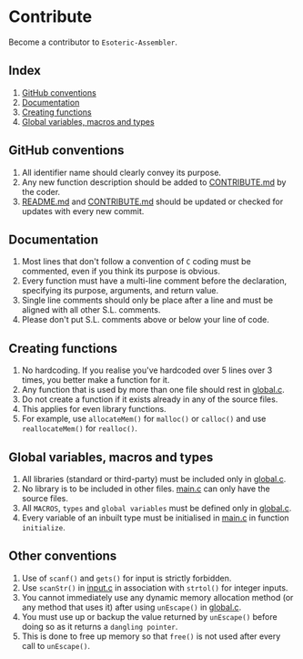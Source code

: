 # Contribute
Become a contributor to `Esoteric-Assembler`.

## Index
1. [GitHub conventions](#github-conventions)
2. [Documentation](#documentation)
3. [Creating functions](#creating-functions)
4. [Global variables, macros and types](#global-variables-macros-and-types)

## GitHub conventions
1. All identifier name should clearly convey its purpose.
2. Any new function description should be added to [CONTRIBUTE.md](https://github.com/AvirukBasak/Esoteric-Assembler/blob/main/docs/CONTRIBUTE.md) by the coder.
3. [README.md](https://github.com/AvirukBasak/Esoteric-Assembler/blob/main/README.md) and [CONTRIBUTE.md](https://github.com/AvirukBasak/Esoteric-Assembler/blob/main/docs/CONTRIBUTE.md) should be updated or checked for updates with every new commit.

## Documentation
1. Most lines that don't follow a convention of `C` coding must be commented, even if you think its purpose is obvious.
2. Every function must have a multi-line comment before the declaration, specifying its purpose, arguments, and return value.
3. Single line comments should only be place after a line and must be aligned with all other S.L. comments.
4. Please don't put S.L. comments above or below your line of code.

## Creating functions
1. No hardcoding. If you realise you've hardcoded over 5 lines over 3 times, you better make a function for it.
2. Any function that is used by more than one file should rest in [global.c](https://github.com/AvirukBasak/Esoteric-Assembler/blob/main/src/global.c).
3. Do not create a function if it exists already in any of the source files.
4. This applies for even library functions.
5. For example, use `allocateMem()` for `malloc()` or `calloc()` and use `reallocateMem()` for `realloc()`.

## Global variables, macros and types
1. All libraries (standard or third-party) must be included only in [global.c](https://github.com/AvirukBasak/Esoteric-Assembler/blob/main/src/global.c).
2. No library is to be included in other files. [main.c](https://github.com/AvirukBasak/Esoteric-Assembler/blob/main/src/main.c) can only have the source files.
3. All `MACROS`, `types` and `global variables` must be defined only in [global.c](https://github.com/AvirukBasak/Esoteric-Assembler/blob/main/src/global.c).
4. Every variable of an inbuilt type must be initialised in [main.c](https://github.com/AvirukBasak/Esoteric-Assembler/blob/main/src/main.c) in function `initialize`.

## Other conventions
1. Use of `scanf()` and `gets()` for input is strictly forbidden.
2. Use `scanStr()` in [input.c](https://github.com/AvirukBasak/Esoteric-Assembler/blob/main/src/input.c) in association with `strtol()` for integer inputs.
3. You cannot immediately use any dynamic memory allocation method (or any method that uses it) after using `unEscape()` in [global.c](https://github.com/AvirukBasak/Esoteric-Assembler/blob/main/src/global.c).
4. You must use up or backup the value returned by `unEscape()` before doing so as it returns a `dangling pointer`.
5. This is done to free up memory so that `free()` is not used after every call to `unEscape()`.
